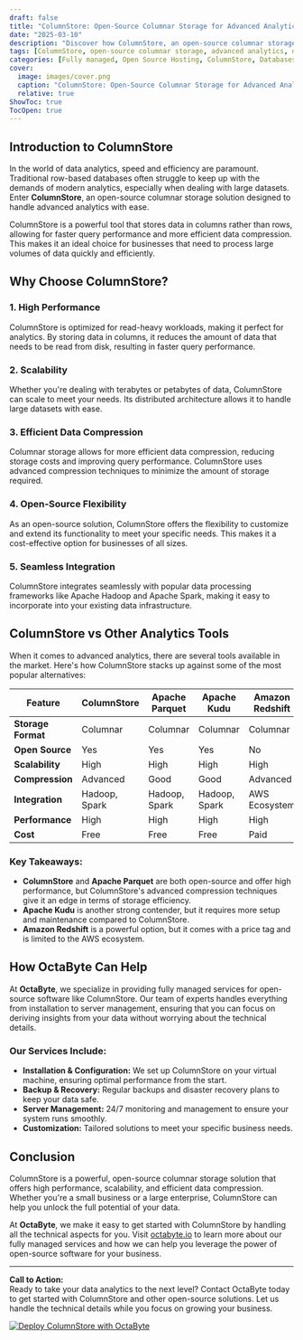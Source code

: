 ```yaml
---
draft: false
title: "ColumnStore: Open-Source Columnar Storage for Advanced Analytics"
date: "2025-03-10"
description: "Discover how ColumnStore, an open-source columnar storage solution, revolutionizes advanced analytics. Learn about its features, benefits, and how it compares to other analytics tools. Perfect for businesses seeking scalable, high-performance data solutions."
tags: [ColumnStore, open-source columnar storage, advanced analytics, data storage solutions, high-performance analytics, ColumnStore vs other tools, managed open-source services, OctaByte, octabyteio]
categories: [Fully managed, Open Source Hosting, ColumnStore, Databases, Relational Databases]
cover:
  image: images/cover.png
  caption: "ColumnStore: Open-Source Columnar Storage for Advanced Analytics"
  relative: true
ShowToc: true
TocOpen: true
---
```



## Introduction to ColumnStore

In the world of data analytics, speed and efficiency are paramount. Traditional row-based databases often struggle to keep up with the demands of modern analytics, especially when dealing with large datasets. Enter **ColumnStore**, an open-source columnar storage solution designed to handle advanced analytics with ease.

ColumnStore is a powerful tool that stores data in columns rather than rows, allowing for faster query performance and more efficient data compression. This makes it an ideal choice for businesses that need to process large volumes of data quickly and efficiently.

## Why Choose ColumnStore?

### 1. **High Performance**
ColumnStore is optimized for read-heavy workloads, making it perfect for analytics. By storing data in columns, it reduces the amount of data that needs to be read from disk, resulting in faster query performance.

### 2. **Scalability**
Whether you're dealing with terabytes or petabytes of data, ColumnStore can scale to meet your needs. Its distributed architecture allows it to handle large datasets with ease.

### 3. **Efficient Data Compression**
Columnar storage allows for more efficient data compression, reducing storage costs and improving query performance. ColumnStore uses advanced compression techniques to minimize the amount of storage required.

### 4. **Open-Source Flexibility**
As an open-source solution, ColumnStore offers the flexibility to customize and extend its functionality to meet your specific needs. This makes it a cost-effective option for businesses of all sizes.

### 5. **Seamless Integration**
ColumnStore integrates seamlessly with popular data processing frameworks like Apache Hadoop and Apache Spark, making it easy to incorporate into your existing data infrastructure.

## ColumnStore vs Other Analytics Tools

When it comes to advanced analytics, there are several tools available in the market. Here's how ColumnStore stacks up against some of the most popular alternatives:

| Feature                | ColumnStore           | Apache Parquet        | Apache Kudu           | Amazon Redshift       |
|------------------------|-----------------------|-----------------------|-----------------------|-----------------------|
| **Storage Format**     | Columnar              | Columnar              | Columnar              | Columnar              |
| **Open Source**        | Yes                   | Yes                   | Yes                   | No                    |
| **Scalability**        | High                  | High                  | High                  | High                  |
| **Compression**        | Advanced              | Good                  | Good                  | Advanced              |
| **Integration**        | Hadoop, Spark         | Hadoop, Spark         | Hadoop, Spark         | AWS Ecosystem         |
| **Performance**        | High                  | High                  | High                  | High                  |
| **Cost**               | Free                  | Free                  | Free                  | Paid                  |

### Key Takeaways:
- **ColumnStore** and **Apache Parquet** are both open-source and offer high performance, but ColumnStore's advanced compression techniques give it an edge in terms of storage efficiency.
- **Apache Kudu** is another strong contender, but it requires more setup and maintenance compared to ColumnStore.
- **Amazon Redshift** is a powerful option, but it comes with a price tag and is limited to the AWS ecosystem.

## How OctaByte Can Help

At **OctaByte**, we specialize in providing fully managed services for open-source software like ColumnStore. Our team of experts handles everything from installation to server management, ensuring that you can focus on deriving insights from your data without worrying about the technical details.

### Our Services Include:
- **Installation & Configuration:** We set up ColumnStore on your virtual machine, ensuring optimal performance from the start.
- **Backup & Recovery:** Regular backups and disaster recovery plans to keep your data safe.
- **Server Management:** 24/7 monitoring and management to ensure your system runs smoothly.
- **Customization:** Tailored solutions to meet your specific business needs.

## Conclusion

ColumnStore is a powerful, open-source columnar storage solution that offers high performance, scalability, and efficient data compression. Whether you're a small business or a large enterprise, ColumnStore can help you unlock the full potential of your data.

At **OctaByte**, we make it easy to get started with ColumnStore by handling all the technical aspects for you. Visit [octabyte.io](https://octabyte.io) to learn more about our fully managed services and how we can help you leverage the power of open-source software for your business.

---

**Call to Action:**  
Ready to take your data analytics to the next level? Contact OctaByte today to get started with ColumnStore and other open-source solutions. Let us handle the technical details while you focus on growing your business.

[![Deploy ColumnStore with OctaByte](/images/deploy-on-octabyte.png)](https://octabyte.io/fully-managed-open-source-services/databases/relational-databases/columnstore)